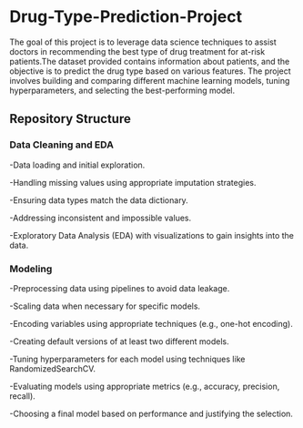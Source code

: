 # Drug-Type-Prediction-Project
The goal of this project is to leverage data science techniques to assist doctors in recommending the best type of drug treatment for at-risk patients.The dataset provided contains information about patients, and the objective is to predict the drug type based on various features. The project involves building and comparing different machine learning models, tuning hyperparameters, and selecting the best-performing model.
## Repository Structure
### Data Cleaning and EDA
-Data loading and initial exploration.

-Handling missing values using appropriate imputation strategies.

-Ensuring data types match the data dictionary.

-Addressing inconsistent and impossible values.

-Exploratory Data Analysis (EDA) with visualizations to gain insights into the data.

### Modeling
-Preprocessing data using pipelines to avoid data leakage.

-Scaling data when necessary for specific models.

-Encoding variables using appropriate techniques (e.g., one-hot encoding).

-Creating default versions of at least two different models.

-Tuning hyperparameters for each model using techniques like RandomizedSearchCV.

-Evaluating models using appropriate metrics (e.g., accuracy, precision, recall).

-Choosing a final model based on performance and justifying the selection.

